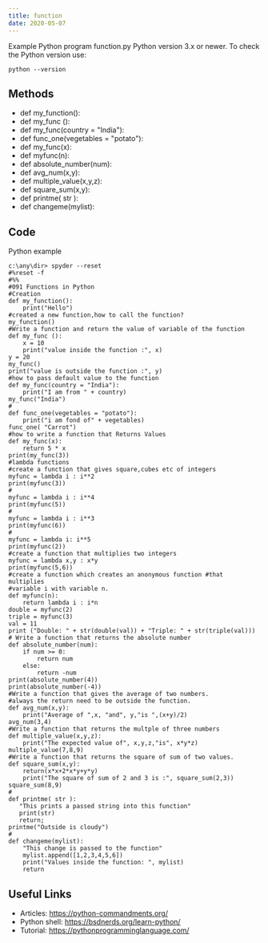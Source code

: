```yaml
---
title: function
date: 2020-05-07
---
```

Example Python program function.py
Python version 3.x or newer.
To check the Python version use:

    python --version


## Methods

* def my_function():
* def my_func ():
* def my_func(country = "India"):
* def func_one(vegetables = "potato"):
* def my_func(x):
* def myfunc(n):
* def absolute_number(num):
* def avg_num(x,y):
* def multiple_value(x,y,z):
* def square_sum(x,y):
* def printme( str ):
* def changeme(mylist):

## Code

Python example

    c:\any\dir> spyder --reset
    #%reset -f
    #%%
    #091 Functions in Python
    #Creation
    def my_function():
        print("Hello")
    #created a new function,how to call the function?
    my_function()
    #Write a function and return the value of variable of the function
    def my_func ():
        x = 10
        print("value inside the function :", x)
    y = 20
    my_func()
    print("value is outside the function :", y)    
    #how to pass default value to the function
    def my_func(country = "India"):
        print("I am from " + country)
    my_func("India")
    #
    def func_one(vegetables = "potato"):
        print("i am fond of" + vegetables)
    func_one( "Carrot")
    #how to write a function that Returns Values
    def my_func(x):
        return 5 * x
    print(my_func(3))
    #lambda functions
    #create a function that gives square,cubes etc of integers
    myfunc = lambda i : i**2
    print(myfunc(3))
    #
    myfunc = lambda i : i**4
    print(myfunc(5))
    #
    myfunc = lambda i : i**3
    print(myfunc(6))
    #
    myfunc = lambda i: i**5
    print(myfunc(2))
    #create a function that multiplies two integers
    myfunc = lambda x,y : x*y
    print(myfunc(5,6))
    #create a function which creates an anonymous function #that multiplies 
    #variable i with variable n.
    def myfunc(n):
        return lambda i : i*n
    double = myfunc(2)
    triple = myfunc(3)
    val = 11
    print ("Double: " + str(double(val)) + "Triple: " + str(triple(val)))
    # Write a function that returns the absolute number
    def absolute_number(num):
        if num >= 0:
            return num
        else:
            return -num
    print(absolute_number(4))
    print(absolute_number(-4))
    #Write a function that gives the average of two numbers.
    #always the return need to be outside the function.
    def avg_num(x,y):
        print("Average of ",x, "and", y,"is ",(x+y)/2)
    avg_num(3,4)
    #Write a function that returns the multple of three numbers
    def multiple_value(x,y,z):
        print("The expected value of", x,y,z,"is", x*y*z)
    multiple_value(7,8,9)
    #Write a function that returns the square of sum of two values.
    def square_sum(x,y):
        return(x*x+2*x*y+y*y)
        print("The square of sum of 2 and 3 is :", square_sum(2,3))
    square_sum(8,9)
    #
    def printme( str ):
       "This prints a passed string into this function"
       print(str)
       return;
    printme("Outside is cloudy")
    #
    def changeme(mylist):
        "This change is passed to the function"
        mylist.append([1,2,3,4,5,6])
        print("Values inside the function: ", mylist)
        return
    
    
    
    
    
    
    
    
    
    
    
    
    
    
    
    
    
    
    
    
    
    

## Useful Links

- Articles: https://python-commandments.org/
- Python shell: https://bsdnerds.org/learn-python/
- Tutorial: https://pythonprogramminglanguage.com/
